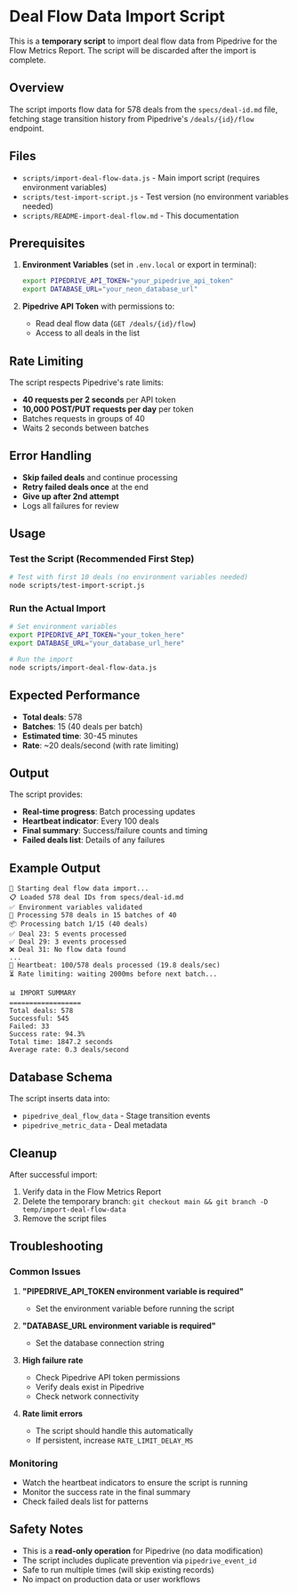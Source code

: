 # Deal Flow Data Import Script

This is a **temporary script** to import deal flow data from Pipedrive for the Flow Metrics Report. The script will be discarded after the import is complete.

## Overview

The script imports flow data for 578 deals from the `specs/deal-id.md` file, fetching stage transition history from Pipedrive's `/deals/{id}/flow` endpoint.

## Files

- `scripts/import-deal-flow-data.js` - Main import script (requires environment variables)
- `scripts/test-import-script.js` - Test version (no environment variables needed)
- `scripts/README-import-deal-flow.md` - This documentation

## Prerequisites

1. **Environment Variables** (set in `.env.local` or export in terminal):
   ```bash
   export PIPEDRIVE_API_TOKEN="your_pipedrive_api_token"
   export DATABASE_URL="your_neon_database_url"
   ```

2. **Pipedrive API Token** with permissions to:
   - Read deal flow data (`GET /deals/{id}/flow`)
   - Access to all deals in the list

## Rate Limiting

The script respects Pipedrive's rate limits:
- **40 requests per 2 seconds** per API token
- **10,000 POST/PUT requests per day** per token
- Batches requests in groups of 40
- Waits 2 seconds between batches

## Error Handling

- **Skip failed deals** and continue processing
- **Retry failed deals once** at the end
- **Give up after 2nd attempt**
- Logs all failures for review

## Usage

### Test the Script (Recommended First Step)

```bash
# Test with first 10 deals (no environment variables needed)
node scripts/test-import-script.js
```

### Run the Actual Import

```bash
# Set environment variables
export PIPEDRIVE_API_TOKEN="your_token_here"
export DATABASE_URL="your_database_url_here"

# Run the import
node scripts/import-deal-flow-data.js
```

## Expected Performance

- **Total deals**: 578
- **Batches**: 15 (40 deals per batch)
- **Estimated time**: 30-45 minutes
- **Rate**: ~20 deals/second (with rate limiting)

## Output

The script provides:
- **Real-time progress**: Batch processing updates
- **Heartbeat indicator**: Every 100 deals
- **Final summary**: Success/failure counts and timing
- **Failed deals list**: Details of any failures

## Example Output

```
🚀 Starting deal flow data import...
📋 Loaded 578 deal IDs from specs/deal-id.md
✅ Environment variables validated
🔄 Processing 578 deals in 15 batches of 40
📦 Processing batch 1/15 (40 deals)
✅ Deal 23: 5 events processed
✅ Deal 29: 3 events processed
❌ Deal 31: No flow data found
...
💓 Heartbeat: 100/578 deals processed (19.8 deals/sec)
⏳ Rate limiting: waiting 2000ms before next batch...

📊 IMPORT SUMMARY
==================
Total deals: 578
Successful: 545
Failed: 33
Success rate: 94.3%
Total time: 1847.2 seconds
Average rate: 0.3 deals/second
```

## Database Schema

The script inserts data into:
- `pipedrive_deal_flow_data` - Stage transition events
- `pipedrive_metric_data` - Deal metadata

## Cleanup

After successful import:
1. Verify data in the Flow Metrics Report
2. Delete the temporary branch: `git checkout main && git branch -D temp/import-deal-flow-data`
3. Remove the script files

## Troubleshooting

### Common Issues

1. **"PIPEDRIVE_API_TOKEN environment variable is required"**
   - Set the environment variable before running the script

2. **"DATABASE_URL environment variable is required"**
   - Set the database connection string

3. **High failure rate**
   - Check Pipedrive API token permissions
   - Verify deals exist in Pipedrive
   - Check network connectivity

4. **Rate limit errors**
   - The script should handle this automatically
   - If persistent, increase `RATE_LIMIT_DELAY_MS`

### Monitoring

- Watch the heartbeat indicators to ensure the script is running
- Monitor the success rate in the final summary
- Check failed deals list for patterns

## Safety Notes

- This is a **read-only operation** for Pipedrive (no data modification)
- The script includes duplicate prevention via `pipedrive_event_id`
- Safe to run multiple times (will skip existing records)
- No impact on production data or user workflows
